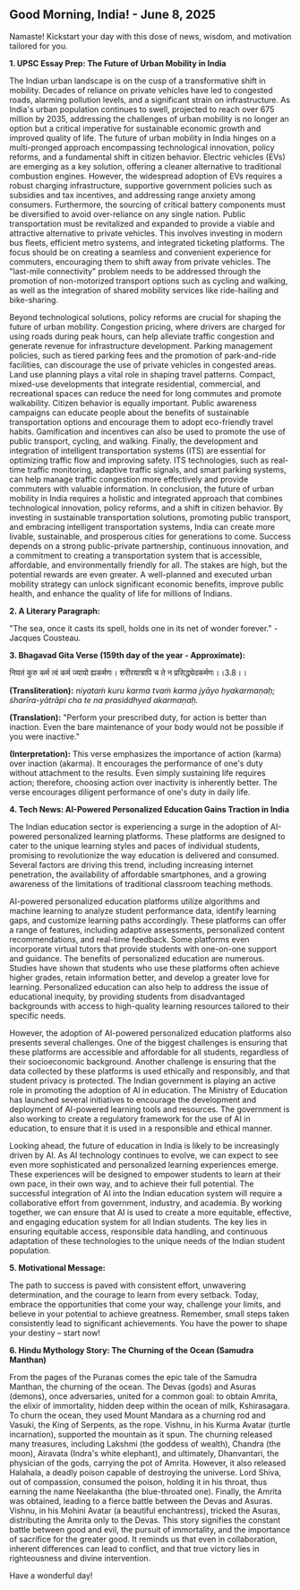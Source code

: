 ## Good Morning, India! - June 8, 2025

Namaste! Kickstart your day with this dose of news, wisdom, and motivation tailored for you.

**1. UPSC Essay Prep: The Future of Urban Mobility in India**

The Indian urban landscape is on the cusp of a transformative shift in mobility. Decades of reliance on private vehicles have led to congested roads, alarming pollution levels, and a significant strain on infrastructure. As India's urban population continues to swell, projected to reach over 675 million by 2035, addressing the challenges of urban mobility is no longer an option but a critical imperative for sustainable economic growth and improved quality of life. The future of urban mobility in India hinges on a multi-pronged approach encompassing technological innovation, policy reforms, and a fundamental shift in citizen behavior. Electric vehicles (EVs) are emerging as a key solution, offering a cleaner alternative to traditional combustion engines. However, the widespread adoption of EVs requires a robust charging infrastructure, supportive government policies such as subsidies and tax incentives, and addressing range anxiety among consumers. Furthermore, the sourcing of critical battery components must be diversified to avoid over-reliance on any single nation. Public transportation must be revitalized and expanded to provide a viable and attractive alternative to private vehicles. This involves investing in modern bus fleets, efficient metro systems, and integrated ticketing platforms. The focus should be on creating a seamless and convenient experience for commuters, encouraging them to shift away from private vehicles. The "last-mile connectivity" problem needs to be addressed through the promotion of non-motorized transport options such as cycling and walking, as well as the integration of shared mobility services like ride-hailing and bike-sharing.

Beyond technological solutions, policy reforms are crucial for shaping the future of urban mobility. Congestion pricing, where drivers are charged for using roads during peak hours, can help alleviate traffic congestion and generate revenue for infrastructure development. Parking management policies, such as tiered parking fees and the promotion of park-and-ride facilities, can discourage the use of private vehicles in congested areas. Land use planning plays a vital role in shaping travel patterns. Compact, mixed-use developments that integrate residential, commercial, and recreational spaces can reduce the need for long commutes and promote walkability. Citizen behavior is equally important. Public awareness campaigns can educate people about the benefits of sustainable transportation options and encourage them to adopt eco-friendly travel habits. Gamification and incentives can also be used to promote the use of public transport, cycling, and walking. Finally, the development and integration of intelligent transportation systems (ITS) are essential for optimizing traffic flow and improving safety. ITS technologies, such as real-time traffic monitoring, adaptive traffic signals, and smart parking systems, can help manage traffic congestion more effectively and provide commuters with valuable information. In conclusion, the future of urban mobility in India requires a holistic and integrated approach that combines technological innovation, policy reforms, and a shift in citizen behavior. By investing in sustainable transportation solutions, promoting public transport, and embracing intelligent transportation systems, India can create more livable, sustainable, and prosperous cities for generations to come. Success depends on a strong public-private partnership, continuous innovation, and a commitment to creating a transportation system that is accessible, affordable, and environmentally friendly for all. The stakes are high, but the potential rewards are even greater. A well-planned and executed urban mobility strategy can unlock significant economic benefits, improve public health, and enhance the quality of life for millions of Indians.

**2. A Literary Paragraph:**

"The sea, once it casts its spell, holds one in its net of wonder forever." - Jacques Cousteau.

**3. Bhagavad Gita Verse (159th day of the year - Approximate):**

नियतं कुरु कर्म त्वं कर्म ज्यायो ह्यकर्मणः।
शरीरयात्रापि च ते न प्रसिद्ध्येदकर्मणः।।3.8।।

**(Transliteration):** *niyataṁ kuru karma tvaṁ karma jyāyo hyakarmaṇaḥ; śharīra-yātrāpi cha te na prasiddhyed akarmaṇaḥ.*

**(Translation):** "Perform your prescribed duty, for action is better than inaction. Even the bare maintenance of your body would not be possible if you were inactive."

**(Interpretation):** This verse emphasizes the importance of action (karma) over inaction (akarma).  It encourages the performance of one's duty without attachment to the results. Even simply sustaining life requires action; therefore, choosing action over inactivity is inherently better. The verse encourages diligent performance of one's duty in daily life.

**4. Tech News: AI-Powered Personalized Education Gains Traction in India**

The Indian education sector is experiencing a surge in the adoption of AI-powered personalized learning platforms. These platforms are designed to cater to the unique learning styles and paces of individual students, promising to revolutionize the way education is delivered and consumed. Several factors are driving this trend, including increasing internet penetration, the availability of affordable smartphones, and a growing awareness of the limitations of traditional classroom teaching methods.

AI-powered personalized education platforms utilize algorithms and machine learning to analyze student performance data, identify learning gaps, and customize learning paths accordingly. These platforms can offer a range of features, including adaptive assessments, personalized content recommendations, and real-time feedback. Some platforms even incorporate virtual tutors that provide students with one-on-one support and guidance. The benefits of personalized education are numerous. Studies have shown that students who use these platforms often achieve higher grades, retain information better, and develop a greater love for learning. Personalized education can also help to address the issue of educational inequity, by providing students from disadvantaged backgrounds with access to high-quality learning resources tailored to their specific needs.

However, the adoption of AI-powered personalized education platforms also presents several challenges. One of the biggest challenges is ensuring that these platforms are accessible and affordable for all students, regardless of their socioeconomic background. Another challenge is ensuring that the data collected by these platforms is used ethically and responsibly, and that student privacy is protected. The Indian government is playing an active role in promoting the adoption of AI in education. The Ministry of Education has launched several initiatives to encourage the development and deployment of AI-powered learning tools and resources. The government is also working to create a regulatory framework for the use of AI in education, to ensure that it is used in a responsible and ethical manner.

Looking ahead, the future of education in India is likely to be increasingly driven by AI. As AI technology continues to evolve, we can expect to see even more sophisticated and personalized learning experiences emerge. These experiences will be designed to empower students to learn at their own pace, in their own way, and to achieve their full potential. The successful integration of AI into the Indian education system will require a collaborative effort from government, industry, and academia. By working together, we can ensure that AI is used to create a more equitable, effective, and engaging education system for all Indian students. The key lies in ensuring equitable access, responsible data handling, and continuous adaptation of these technologies to the unique needs of the Indian student population.

**5. Motivational Message:**

The path to success is paved with consistent effort, unwavering determination, and the courage to learn from every setback. Today, embrace the opportunities that come your way, challenge your limits, and believe in your potential to achieve greatness. Remember, small steps taken consistently lead to significant achievements. You have the power to shape your destiny – start now!

**6. Hindu Mythology Story: The Churning of the Ocean (Samudra Manthan)**

From the pages of the Puranas comes the epic tale of the Samudra Manthan, the churning of the ocean. The Devas (gods) and Asuras (demons), once adversaries, united for a common goal: to obtain Amrita, the elixir of immortality, hidden deep within the ocean of milk, Kshirasagara. To churn the ocean, they used Mount Mandara as a churning rod and Vasuki, the King of Serpents, as the rope. Vishnu, in his Kurma Avatar (turtle incarnation), supported the mountain as it spun. The churning released many treasures, including Lakshmi (the goddess of wealth), Chandra (the moon), Airavata (Indra's white elephant), and ultimately, Dhanvantari, the physician of the gods, carrying the pot of Amrita. However, it also released Halahala, a deadly poison capable of destroying the universe. Lord Shiva, out of compassion, consumed the poison, holding it in his throat, thus earning the name Neelakantha (the blue-throated one). Finally, the Amrita was obtained, leading to a fierce battle between the Devas and Asuras. Vishnu, in his Mohini Avatar (a beautiful enchantress), tricked the Asuras, distributing the Amrita only to the Devas. This story signifies the constant battle between good and evil, the pursuit of immortality, and the importance of sacrifice for the greater good. It reminds us that even in collaboration, inherent differences can lead to conflict, and that true victory lies in righteousness and divine intervention.

Have a wonderful day!
